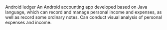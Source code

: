 Android ledger
An Android accounting app developed based on Java language, which can record and manage personal income and expenses, as well as record some ordinary notes.
Can conduct visual analysis of personal expenses and income.
